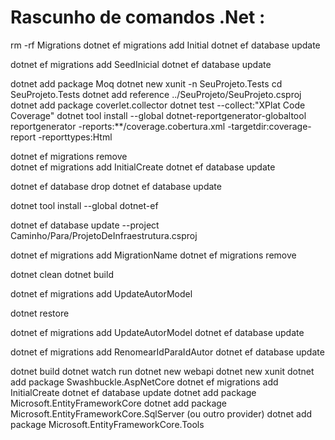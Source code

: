 # Rascunho de comandos .Net :

rm -rf Migrations
dotnet ef migrations add Initial
dotnet ef database update

dotnet ef migrations add SeedInicial
dotnet ef database update

dotnet add package Moq
dotnet new xunit -n SeuProjeto.Tests
cd SeuProjeto.Tests
dotnet add reference ../SeuProjeto/SeuProjeto.csproj
dotnet add package coverlet.collector
dotnet test --collect:"XPlat Code Coverage"
dotnet tool install --global dotnet-reportgenerator-globaltool
reportgenerator -reports:**/coverage.cobertura.xml -targetdir:coverage-report -reporttypes:Html


dotnet ef migrations remove    
dotnet ef migrations add InitialCreate
dotnet ef database update

dotnet ef database drop
dotnet ef database update

dotnet tool install --global dotnet-ef

dotnet ef database update --project Caminho/Para/ProjetoDeInfraestrutura.csproj

dotnet ef migrations add MigrationName
dotnet ef migrations remove


dotnet clean
dotnet build

dotnet ef migrations add UpdateAutorModel

dotnet restore

dotnet ef migrations add UpdateAutorModel
dotnet ef database update

dotnet ef migrations add RenomearIdParaIdAutor
dotnet ef database update

dotnet build
dotnet watch run
dotnet new webapi
dotnet new xunit
dotnet add package Swashbuckle.AspNetCore
dotnet ef migrations add InitialCreate
dotnet ef database update
dotnet add package Microsoft.EntityFrameworkCore
dotnet add package Microsoft.EntityFrameworkCore.SqlServer (ou outro provider)
dotnet add package Microsoft.EntityFrameworkCore.Tools




